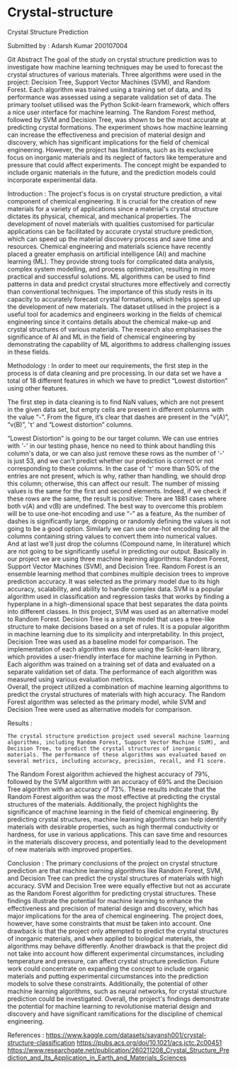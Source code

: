 # Crystal-structure










Crystal Structure Prediction




Submitted by :
Adarsh Kumar
200107004



















Git
Abstract
The goal of the study on crystal structure prediction was to investigate how machine learning techniques may be used to forecast the crystal structures of various materials. Three algorithms were used in the project: Decision Tree, Support Vector Machines (SVM), and Random Forest. Each algorithm was trained using a training set of data, and its performance was assessed using a separate validation set of data. The primary toolset utilised was the Python Scikit-learn framework, which offers a nice user interface for machine learning. The Random Forest method, followed by SVM and Decision Tree, was shown to be the most accurate at predicting crystal formations. The experiment shows how machine learning can increase the effectiveness and precision of material design and discovery, which has significant implications for the field of chemical engineering. However, the project has limitations, such as its exclusive focus on inorganic materials and its neglect of factors like temperature and pressure that could affect experiments. The concept might be expanded to include organic materials in the future, and the prediction models could incorporate experimental data.


Introduction :
The project's focus is on crystal structure prediction, a vital component of chemical engineering. It is crucial for the creation of new materials for a variety of applications since a material's crystal structure dictates its physical, chemical, and mechanical properties. The development of novel materials with qualities customised for particular applications can be facilitated by accurate crystal structure prediction, which can speed up the material discovery process and save time and resources.
Chemical engineering and materials science have recently placed a greater emphasis on artificial intelligence (AI) and machine learning (ML). They provide strong tools for complicated data analysis, complex system modelling, and process optimization, resulting in more practical and successful solutions. ML algorithms can be used to find patterns in data and predict crystal structures more effectively and correctly than conventional techniques.
The importance of this study rests in its capacity to accurately forecast crystal formations, which helps speed up the development of new materials. The dataset utilised in the project is a useful tool for academics and engineers working in the fields of chemical engineering since it contains details about the chemical make-up and crystal structures of various materials. The research also emphasises the significance of AI and ML in the field of chemical engineering by demonstrating the capability of ML algorithms to address challenging issues in these fields.







Methodology :
	In order to meet our requirements, the first step in the process is of data cleaning and pre processing.
	In our data set we have a total of 18 different features in which we have to predict “Lowest distortion” using other features. 

The first step in data cleaning is to find NaN values, which are not present in the given data set, but empty cells are present in different columns with the value “-”. 
From the figure, it’s clear that dashes are present in the “v(A)”, “v(B)”, 'τ' and “Lowest distortion” columns.

“Lowest Distortion” is going to be our target column. We can use entries with '-' in our testing phase, hence no need to think about handling this column's data, or we can also just remove these rows as the number of '-' is just 53, and we can't predict whether our prediction is correct or not corresponding to these columns.
In the case of 'τ' more than 50% of the entries are not present, which is why, rather than handling, we should drop this column; otherwise, this can affect our result.
The number of missing values is the same for the first and second elements. Indeed, if we check if these rows are the same, the result is positive: There are 1881 cases where both v(A) and v(B) are undefined. The best way to overcome this problem will be to use one-hot encoding and use “-” as a feature, As the number of dashes is significantly large, dropping or randomly defining the values is not going to be a good option.
Similarly we can use one-hot encoding for all the columns containing string values to convert them into numerical values.
And at last we’ll just drop the columns (Compound name, In literature) which are not going to be significantly useful in predicting our output.
Basically in our project we are using three machine learning algorithms: Random Forest, Support Vector Machines (SVM), and Decision Tree.
Random Forest is an ensemble learning method that combines multiple decision trees to improve prediction accuracy. It was selected as the primary model due to its high accuracy, scalability, and ability to handle complex data.
SVM is a popular algorithm used in classification and regression tasks that works by finding a hyperplane in a high-dimensional space that best separates the data points into different classes. In this project, SVM was used as an alternative model to Random Forest.
Decision Tree is a simple model that uses a tree-like structure to make decisions based on a set of rules. It is a popular algorithm in machine learning due to its simplicity and interpretability. In this project, Decision Tree was used as a baseline model for comparison.
The implementation of each algorithm was done using the Scikit-learn library, which provides a user-friendly interface for machine learning in Python. Each algorithm was trained on a training set of data and evaluated on a separate validation set of data. The performance of each algorithm was measured using various evaluation metrics.	
Overall, the project utilized a combination of machine learning algorithms to predict the crystal structures of materials with high accuracy. The Random Forest algorithm was selected as the primary model, while SVM and Decision Tree were used as alternative models for comparison. 














Results :


	The crystal structure prediction project used several machine learning algorithms, including Random Forest, Support Vector Machine (SVM), and Decision Tree, to predict the crystal structures of inorganic materials. The performance of these algorithms was evaluated based on several metrics, including accuracy, precision, recall, and F1 score.


The Random Forest algorithm achieved the highest accuracy of 79%, followed by the SVM algorithm with an accuracy of 69% and the Decision Tree algorithm with an accuracy of 73%. These results indicate that the Random Forest algorithm was the most effective at predicting the crystal structures of the materials.
Additionally, the project highlights the significance of machine learning in the field of chemical engineering. By predicting crystal structures, machine learning algorithms can help identify materials with desirable properties, such as high thermal conductivity or hardness, for use in various applications. This can save time and resources in the materials discovery process, and potentially lead to the development of new materials with improved properties.






Conclusion :
The primary conclusions of the project on crystal structure prediction are that machine learning algorithms like Random Forest, SVM, and Decision Tree can predict the crystal structures of materials with high accuracy. SVM and Decision Tree were equally effective but not as accurate as the Random Forest algorithm for predicting crystal structures. These findings illustrate the potential for machine learning to enhance the effectiveness and precision of material design and discovery, which has major implications for the area of chemical engineering.
The project does, however, have some constraints that must be taken into account. One drawback is that the project only attempted to predict the crystal structures of inorganic materials, and when applied to biological materials, the algorithms may behave differently. Another drawback is that the project did not take into account how different experimental circumstances, including temperature and pressure, can affect crystal structure prediction.
Future work could concentrate on expanding the concept to include organic materials and putting experimental circumstances into the prediction models to solve these constraints. Additionally, the potential of other machine learning algorithms, such as neural networks, for crystal structure prediction could be investigated. Overall, the project's findings demonstrate the potential for machine learning to revolutionise material design and discovery and have significant ramifications for the discipline of chemical engineering.



References :
https://www.kaggle.com/datasets/sayansh001/crystal-structure-classification
https://pubs.acs.org/doi/10.1021/acs.jctc.2c00451
https://www.researchgate.net/publication/260211208_Crystal_Structure_Prediction_and_Its_Application_in_Earth_and_Materials_Sciences










